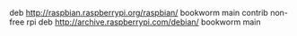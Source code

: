 deb http://raspbian.raspberrypi.org/raspbian/ bookworm main contrib non-free rpi
deb http://archive.raspberrypi.com/debian/ bookworm main
